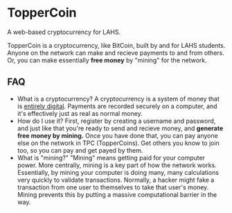 # TopperCoin

A web-based cryptocurrency for LAHS.

TopperCoin is a cryptocurrency, like BitCoin, built by and for LAHS students.
Anyone on the network can make and recieve payments to and from others.
Or, you can make essentially **free money** by "mining" for the network.

## FAQ
 - What is a cryptocurrency?
    A cryptocurrency is a system of money that is <u>entirely digital</u>.
      Payments are recorded securely on a computer, and it's effectively just as real as normal money.
 - How do I use it?
    First, register by creating a username and password,
      and just like that you're ready to send and recieve money, and
      **generate free money by mining.**
      Once you have done that, you can pay anyone else on the network in TPC (TopperCoins).
      Get others you know to join too, so you can pay and get payed by them.
 - What is "mining?"
  "Mining" means getting paid for your computer power.
    More centrally, mining is a key part of how the network works.
    Essentially, by mining your computer is doing many, many calculations very quickly to validate transactions.
    Normally, a hacker might fake a transaction from one user to themselves to take that user's money.
    Mining prevents this by putting a massive computational barrier in the way.